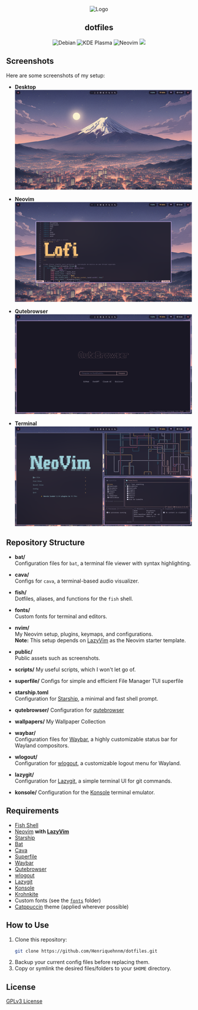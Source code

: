 <p align="center">
	<img src="https://raw.githubusercontent.com/catppuccin/catppuccin/main/assets/logos/exports/1544x1544_circle.png" width="100" alt="Logo"/>
    <h2 align="center">dotfiles</h2>
</p>

<p align="center">
  <img alt="Debian" src="https://img.shields.io/badge/Debian-13-313244?style=for-the-badge&logo=debian&logoColor=f38ba8&labelColor=1e1e2e"/>
  
  <img alt="KDE Plasma" src="https://img.shields.io/badge/KDE-Plasma-313244?style=for-the-badge&logo=kde&logoColor=89b4fa&labelColor=1e1e2e"/>

  <img alt="Neovim" src="https://img.shields.io/badge/Neovim-313244?style=for-the-badge&logo=neovim&logoColor=a6e3a1&labelColor=1e1e2e"/>

  <a href="https://catppuccin.com/">
    <img src="https://img.shields.io/badge/theme-catppuccin-313244?style=for-the-badge&logo=catppuccin&logoColor=f5e0dc&labelColor=1e1e2e"/>
  </a>
</p>

## Screenshots

Here are some screenshots of my setup:

- **Desktop**
  ![Desktop](public/desktop.png?1)

- **Neovim**
  ![Neovim](public/nvim.png?1)

- **Qutebrowser**
  ![qute](public/qute.png?1)

- **Terminal**
  ![Terminal](public/terminal.png?1)

## Repository Structure

- **bat/**  
  Configuration files for `bat`, a terminal file viewer with syntax highlighting.

- **cava/**  
  Configs for `cava`, a terminal-based audio visualizer.

- **fish/**  
  Dotfiles, aliases, and functions for the `fish` shell.

- **fonts/**  
  Custom fonts for terminal and editors.

- **nvim/**  
  My Neovim setup, plugins, keymaps, and configurations.  
  **Note:** This setup depends on [LazyVim](https://www.lazyvim.org/) as the Neovim starter template.

- **public/**  
  Public assets such as screenshots.

- **scripts/**
  My useful scripts, which I won't let go of.

- **superfile/**
  Configs for simple and efficient File Manager TUI superfile

- **starship.toml**  
  Configuration for [Starship](https://starship.rs/), a minimal and fast shell prompt.
 
- **qutebrowser/**
  Configuration for [qutebrowser](https://qutebrowser.org)

- **wallpapers/**
  My Wallpaper Collection

- **waybar/**  
  Configuration files for [Waybar](https://github.com/Alexays/Waybar), a highly customizable status bar for Wayland compositors.

- **wlogout/**  
  Configuration for [wlogout](https://github.com/ArtsyMacaw/wlogout), a customizable logout menu for Wayland.

- **lazygit/**  
  Configuration for [Lazygit](https://github.com/jesseduffield/lazygit), a simple terminal UI for git commands.

- **konsole/**
  Configuration for the [Konsole](https://konsole.kde.org/) terminal emulator.

## Requirements

- [Fish Shell](https://fishshell.com/)
- [Neovim](https://neovim.io/) **with [LazyVim](https://www.lazyvim.org/)**
- [Starship](https://starship.rs/)
- [Bat](https://github.com/sharkdp/bat)
- [Cava](https://github.com/karlstav/cava)
- [Superfile](https://superfile.netlify.app/)
- [Waybar](https://github.com/Alexays/Waybar)
- [Qutebrowser](https://qutebrowser.org)
- [wlogout](https://github.com/ArtsyMacaw/wlogout)
- [Lazygit](https://github.com/jesseduffield/lazygit)
- [Konsole](https://konsole.kde.org/)
- [Krohnkite](https://github.com/esjeon/krohnkite)
- Custom fonts (see the [`fonts`](./fonts) folder)
- [Catppuccin](https://catppuccin.com/) theme (applied wherever possible)

## How to Use

1. Clone this repository:
   ```sh
   git clone https://github.com/Henriquehnnm/dotfiles.git
   ```
2. Backup your current config files before replacing them.
3. Copy or symlink the desired files/folders to your `$HOME` directory.

## License

[GPLv3 License](./LICENSE)

